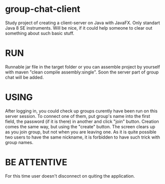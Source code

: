 # group-chat-client
Study project of creating a client-server on Java with JavaFX. Only standart Java 8 SE instruments. Will be nice, if it could help someone to clear out something about such basic stuff.
# RUN
Runnable jar file in the target folder or you can assemble project by yourself with maven "clean compile assembly:single".
Soon the server part of group chat will be added.
# USING
After logging in, you could check up groups curently have been run on this server session.
To connect one of them, put group's name into the first field, the password (if it is there) in another and click "join" button.
Creation comes the same way, but using the "create" button.
The screen clears up as you join group, but not when you are leaving one.
As it is quite possible two users to have the same nickname, it is forbidden to have such trick with group names.
# BE ATTENTIVE
For this time user doesn't disconnect on quiting the application.
